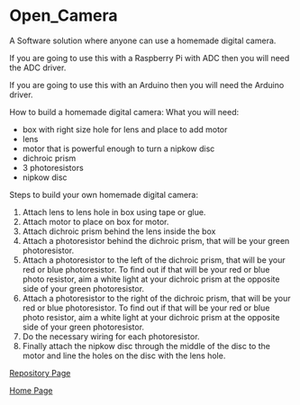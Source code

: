 # Open_Camera

A Software solution where anyone can use a homemade digital camera.

If you are going to use this with a Raspberry Pi with ADC then you will need the ADC driver.

If you are going to use this with an Arduino then you will need the Arduino driver.

How to build a homemade digital camera:
What you will need:
<ul>
  <li>box with right size hole for lens and place to add motor</li>
  <li>lens</li>
  <li>motor that is powerful enough to turn a nipkow disc</li>
  <li>dichroic prism</li>
  <li>3 photoresistors</li>
  <li>nipkow disc</li>
</ul>
Steps to build your own homemade digital camera:
<ol>
  <li>Attach lens to lens hole in box using tape or glue.</li>
  <li>Attach motor to place on box for motor.</li>
  <li>Attach dichroic prism behind the lens inside the box</li>
  <li>Attach a photoresistor behind the dichroic prism, that will be your green photoresistor.</li>
  <li>Attach a photoresistor to the left of the dichroic prism, that will be your red or blue photoresistor. To find out if that will be your red or blue photo resistor, aim a white light at your dichroic prism at the opposite side of your green photoresistor.</li>
  <li>Attach a photoresistor to the right of the dichroic prism, that will be your red or blue photoresistor. To find out if that will be your red or blue photo resistor, aim a white light at your dichroic prism at the opposite side of your green photoresistor.</li>
  <li>Do the necessary wiring for each photoresistor.</li>
  <li>Finally attach the nipkow disc through the middle of the disc to the motor and line the holes on the disc with the lens hole.</li>
</ol>

<a href="https://github.com/Daniel-Hanrahan-Tools-and-Games/Open_Camera">Repository Page</a>

<a href="https://daniel-hanrahan-tools-and-games.github.io/">Home Page</a>

